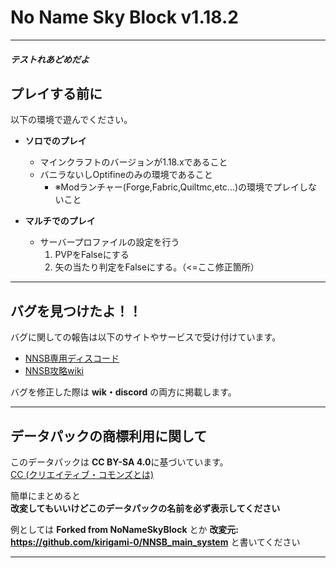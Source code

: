 # **No Name Sky Block v1.18.2**  
----
##### テストれあどめだよ

## プレイする前に  
以下の環境で遊んでください。  
- **ソロでのプレイ**
  - マインクラフトのバージョンが1.18.xであること
  - バニラないしOptifineのみの環境であること
    - ※Modランチャー(Forge,Fabric,Quiltmc,etc...)の環境でプレイしないこと

- **マルチでのプレイ**
  - サーバープロファイルの設定を行う
    1. PVPをFalseにする
    2. 矢の当たり判定をFalseにする。（<=ここ修正箇所）

----

## バグを見つけたよ！！
バグに関しての報告は以下のサイトやサービスで受け付けています。  
- [NNSB専用ディスコード]()
- [NNSB攻略wiki]()  
  
バグを修正した際は **wik・discord** の両方に掲載します。

----  
## データパックの商標利用に関して  
このデータパックは
**CC BY-SA 4.0**に基づいています。  
[CC (クリエイティブ・コモンズとは)](https://creativecommons.jp/licenses/) 		
  
簡単にまとめると  
**改変してもいいけどこのデータパックの名前を必ず表示してください** 

例としては
**Forked from NoNameSkyBlock**
とか
**改変元: https://github.com/kirigami-0/NNSB_main_system**
と書いてください

----  
### 
### 
### 
### 
### 

